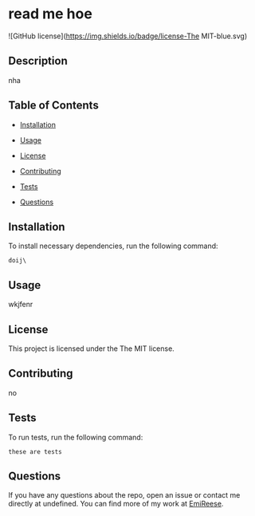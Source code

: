 # read me hoe
![GitHub license](https://img.shields.io/badge/license-The MIT-blue.svg)

## Description

nha

## Table of Contents 

* [Installation](#installation)

* [Usage](#usage)

* [License](#license)

* [Contributing](#contributing)

* [Tests](#tests)

* [Questions](#questions)

## Installation

To install necessary dependencies, run the following command:

```
doij\
```

## Usage

wkjfenr

## License

This project is licensed under the The MIT license.
  
## Contributing

no

## Tests

To run tests, run the following command:

```
these are tests
```

## Questions

If you have any questions about the repo, open an issue or contact me directly at undefined. You can find more of my work at [EmiReese](https://github.com/EmiReese/).

